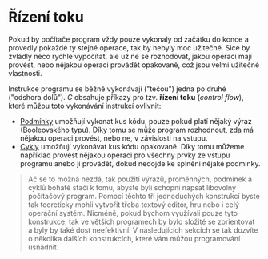 # Řízení toku
Pokud by počítače program vždy pouze vykonaly od začátku do konce a provedly pokaždé ty stejné
operace, tak by nebyly moc užitečné. Sice by zvládly něco rychle vypočítat, ale už ne se rozhodovat,
jakou operaci mají provést, nebo nějakou operaci provádět opakovaně, což jsou velmi užitečné vlastnosti.

Instrukce programu se běžně vykonávají ("tečou") jedna po druhé ("odshora dolů"). *C* obsahuje příkazy
pro tzv. **řízení toku** (*control flow*), které můžou toto vykonávání instrukcí ovlivnit:
- [Podmínky](podminky.md) umožňují vykonat kus kódu, pouze pokud platí nějaký výraz (Booleovského typu).
  Díky tomu se může program rozhodnout, zda má nějakou operaci provést, nebo ne, v závislosti na vstupu.
- [Cykly](cykly.md) umožňují vykonávat kus kódu opakovaně. Díky tomu můžeme například provést nějakou
operaci pro všechny prvky ze vstupu programu anebo ji provádět, dokud nedojde ke splnění nějaké podmínky.

> Ač se to možná nezdá, tak použití výrazů, proměnných, podmínek a cyklů bohatě stačí k tomu, abyste
byli schopni napsat libovolný počítačový program. Pomocí těchto tří jednoduchých konstrukcí byste
tak teoreticky mohli vytvořit třeba textový editor, hru nebo i celý operační systém. Nicméně, pokud
bychom využívali pouze tyto konstrukce, tak ve větších programech by bylo složité se zorientovat a
byly by také dost neefektivní. V následujících sekcích se tak dozvíte o několika dalších konstrukcích,
které vám můžou programování usnadnit.
